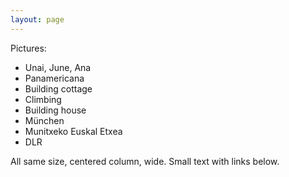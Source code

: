 ```yaml
---
layout: page
---
```


Pictures:
- Unai, June, Ana
- Panamericana
- Building cottage
- Climbing
- Building house
- München
- Munitxeko Euskal Etxea
- DLR

All same size, centered column, wide.
Small text with links below.